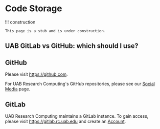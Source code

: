 # Code Storage

<!-- markdownlint-disable MD046 -->
!!! construction

    This page is a stub and is under construction.
<!-- markdownlint-enable MD046 -->

## UAB GitLab vs GitHub: which should I use?

## GitHub

Please visit <https://github.com>.

For UAB Research Computing's GitHub repositories, please see our [Social Media](../education/social_media.md) page.

## GitLab

UAB Research Computing maintains a GitLab instance. To gain access, please visit <https://gitlab.rc.uab.edu> and create an [Account](../account_management/gitlab_account.md).
